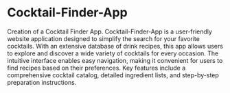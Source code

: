 # Cocktail-Finder-App
Creation of a Cocktail Finder App.
Cocktail-Finder-App is a user-friendly website application designed to simplify the search for your favorite cocktails. With an extensive database of drink recipes, this app allows users to explore and discover a wide variety of cocktails for every occasion. The intuitive interface enables easy navigation, making it convenient for users to find recipes based on their preferences.
Key features include a comprehensive cocktail catalog, detailed ingredient lists, and step-by-step preparation instructions.
